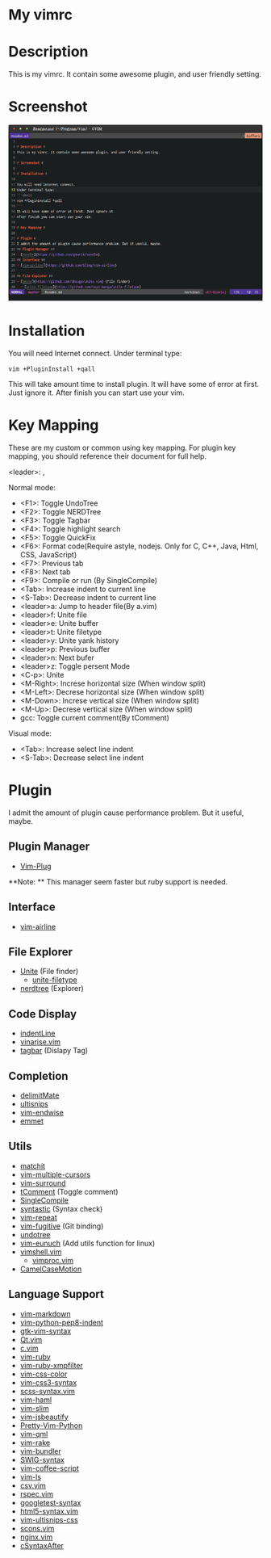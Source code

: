 My vimrc
=====

# Description #
This is my vimrc. It contain some awesome plugin, and user friendly setting.

# Screenshot #

![Screenshot](/screenshot/screenshot1.png?raw=1)

# Installation #

You will need Internet connect.
Under terminal type:
```shell
vim +PluginInstall +qall
```
This will take amount time to install plugin.
It will have some of error at first. Just ignore it.
After finish you can start use your vim.

# Key Mapping #

These are my custom or common using key mapping. For plugin key mapping, you should reference their document for full help.

\<leader\>: ,

Normal mode:
- \<F1\>: Toggle UndoTree
- \<F2\>: Toggle NERDTree
- \<F3\>: Toggle Tagbar
- \<F4\>: Toggle highlight search
- \<F5\>: Toggle QuickFix
- \<F6\>: Format code(Require astyle, nodejs. Only for C, C++, Java, Html, CSS, JavaScript)
- \<F7\>: Previous tab
- \<F8\>: Next tab
- \<F9\>: Compile or run (By SingleCompile)
- \<Tab>: Increase indent to current line
- \<S-Tab\>: Decrease indent to current line
- \<leader\>a: Jump to header file(By a.vim)
- \<leader\>f: Unite file
- \<leader\>e: Unite buffer
- \<leader\>t: Unite filetype
- \<leader\>y: Unite yank history
- \<leader\>p: Previous buffer
- \<leader\>n: Next bufer
- \<leader\>z: Toggle persent Mode
- \<C-p\>: Unite
- \<M-Right\>: Increse horizontal size (When window split)
- \<M-Left\>: Decrese horizontal size (When window split)
- \<M-Down\>: Increse vertical size (When window split)
- \<M-Up\>: Decrese vertical size (When window split)
- gcc: Toggle current comment(By tComment)

Visual mode:
- \<Tab\>: Increase select line indent
- \<S-Tab\>: Decrease select line indent

# Plugin #
I admit the amount of plugin cause performance problem. But it useful, maybe.
## Plugin Manager ##
- [Vim-Plug](https://github.com/junegunn/vim-plug)

**Note: ** This manager seem faster but ruby support is needed.

## Interface ##
- [vim-airline](https://github.com/bling/vim-airline)

## File Explorer ##
- [Unite](https://github.com/Shougo/unite.vim) (File finder)
  - [unite-filetype](https://github.com/osyo-manga/unite-filetype)
- [nerdtree](https://github.com/scrooloose/nerdtree) (Explorer)

## Code Display ##
- [indentLine](https://github.com/Yggdroot/indentLine)
- [vinarise.vim](https://github.com/Shougo/vinarise.vim)
- [tagbar](https://github.com/majutsushi/tagbar) (Dislapy Tag)

## Completion ##
- [delimitMate](https://github.com/Raimondi/delimitMate)
- [ultisnips](https://github.com/SirVer/ultisnips)
- [vim-endwise](https://github.com/tpope/vim-endwise)
- [emmet](https://github.com/mattn/emmet-vim)

## Utils ##
- [matchit](https://github.com/tmhedberg/matchit)
- [vim-multiple-cursors](https://github.com/terryma/vim-multiple-cursors)
- [vim-surround](https://github.com/tpope/vim-surround)
- [tComment](https://github.com/vim-scripts/tComment) (Toggle comment)
- [SingleCompile](https://github.com/vim-scripts/SingleCompile)
- [syntastic](https://github.com/vim-scripts/syntastic) (Syntax check)
- [vim-repeat](https://github.com/tpope/vim-repeat)
- [vim-fugitive](https://github.com/tpope/vim-fugitive) (Git binding)
- [undotree](https://github.com/mbbill/undotree)
- [vim-eunuch](https://github.com/tpope/vim-eunuch) (Add utils function for linux)
- [vimshell.vim](https://github.com/Shougo/vimshell.vim)
  - [vimproc.vim](https://github.com/Shougo/vimproc.vim)
- [CamelCaseMotion](https://github.com/vim-scripts/CamelCaseMotion)

## Language Support ##
- [vim-markdown](https://github.com/plasticboy/vim-markdown)
- [vim-python-pep8-indent](https://github.com/hynek/vim-python-pep8-indent)
- [gtk-vim-syntax](https://github.com/vim-scripts/gtk-vim-syntax)
- [Qt.vim](https://github.com/vim-scripts/Qt.vim)
- [c.vim](https://github.com/vim-scripts/c.vim)
- [vim-ruby](https://github.com/vim-ruby/vim-ruby)
- [vim-ruby-xmpfilter](https://github.com/t9md/vim-ruby-xmpfilter)
- [vim-css-color](https://github.com/ap/vim-css-color)
- [vim-css3-syntax](https://github.com/hail2u/vim-css3-syntax)
- [scss-syntax.vim](https://github.com/cakebaker/scss-syntax.vim)
- [vim-haml](https://github.com/tpope/vim-haml)
- [vim-slim](https://github.com/slim-template/vim-slim)
- [vim-jsbeautify](https://github.com/maksimr/vim-jsbeautify)
- [Pretty-Vim-Python](https://github.com/sentientmachine/Pretty-Vim-Python)
- [vim-qml](https://github.com/peterhoeg/vim-qml)
- [vim-rake](https://github.com/tpope/vim-rake)
- [vim-bundler](https://github.com/tpope/vim-bundler)
- [SWIG-syntax](https://github.com/vim-scripts/SWIG-syntax)
- [vim-coffee-script](https://github.com/kchmck/vim-coffee-script)
- [vim-ls](https://github.com/gkz/vim-ls)
- [csv.vim](https://github.com/chrisbra/csv.vim)
- [rspec.vim](https://github.com/keithbsmiley/rspec.vim)
- [googletest-syntax](https://github.com/ciaranm/googletest-syntax)
- [html5-syntax.vim](https://github.com/othree/html5-syntax.vim)
- [vim-ultisnips-css](https://github.com/rstacruz/vim-ultisnips-css)
- [scons.vim](https://github.com/vim-scripts/scons.vim)
- [nginx.vim](https://github.com/vim-scripts/nginx.vim)
- [cSyntaxAfter](https://github.com/vim-scripts/cSyntaxAfter)
